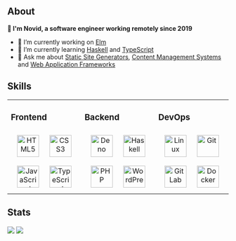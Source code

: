 ## About
**👋 I'm Novid, a software engineer working remotely since 2019**

- 🔭 I’m currently working on [Elm](https://elm-lang.org)
- 🌱 I’m currently learning [Haskell](https://haskell.org) and [TypeScript](https://typescriptlang.org)
- 💬 Ask me about [Static Site Generators](https://en.wikipedia.org/wiki/Static_site_generator), [Content Management Systems](https://en.wikipedia.org/wiki/Content_management_system) and [Web Application Frameworks](https://en.wikipedia.org/wiki/Web_framework)

## Skills

<table><tr><td valign="top" width="33%">

### Frontend

<div align="center">  
<a href="https://en.wikipedia.org/wiki/HTML" target="_blank"><img style="margin: 10px" src="https://profilinator.rishav.dev/skills-assets/html5-original-wordmark.svg" alt="HTML5" height="50" /></a>  
<a href="https://en.wikipedia.org/wiki/CSS" target="_blank"><img style="margin: 10px" src="https://profilinator.rishav.dev/skills-assets/css3-original-wordmark.svg" alt="CSS3" height="50" /></a>  
<a href="https://en.wikipedia.org/wiki/JavaScript" target="_blank"><img style="margin: 10px" src="https://profilinator.rishav.dev/skills-assets/javascript-original.svg" alt="JavaScript" height="50" /></a>  
<a href="https://en.wikipedia.org/wiki/TypeScript" target="_blank"><img style="margin: 10px" src="https://profilinator.rishav.dev/skills-assets/typescript-original.svg" alt="TypeScript" height="50" /></a>  
</div>

</td><td valign="top" width="33%">

### Backend

<div align="center">  
<a href="https://en.wikipedia.org/wiki/Deno_(software)" target="_blank"><img style="margin: 10px" src="https://profilinator.rishav.dev/skills-assets/deno.svg" alt="Deno" height="50" /></a>  
<a href="https://en.wikipedia.org/wiki/Haskell" target="_blank"><img style="margin: 10px" src="https://profilinator.rishav.dev/skills-assets/haskell.png" alt="Haskell" height="50" /></a>  
<a href="https://en.wikipedia.org/wiki/PHP" target="_blank"><img style="margin: 10px" src="https://profilinator.rishav.dev/skills-assets/php-original.svg" alt="PHP" height="50" /></a>  
<a href="https://en.wikipedia.org/wiki/WordPress" target="_blank"><img style="margin: 10px" src="https://profilinator.rishav.dev/skills-assets/wordpress.png" alt="WordPress" height="50" /></a>  
</div>

</td><td valign="top" width="33%">

### DevOps

<div align="center">  
<a href="https://en.wikipedia.org/wiki/Linux" target="_blank"><img style="margin: 10px" src="https://profilinator.rishav.dev/skills-assets/linux-original.svg" alt="Linux" height="50" /></a>  
<a href="https://en.wikipedia.org/wiki/Git" target="_blank"><img style="margin: 10px" src="https://profilinator.rishav.dev/skills-assets/git-scm-icon.svg" alt="Git" height="50" /></a>  
<a href="https://en.wikipedia.org/wiki/GitLab" target="_blank"><img style="margin: 10px" src="https://profilinator.rishav.dev/skills-assets/gitlab.svg" alt="GitLab" height="50" /></a>  
<a href="https://en.wikipedia.org/wiki/Docker_(software)" target="_blank"><img style="margin: 10px" src="https://profilinator.rishav.dev/skills-assets/docker-original-wordmark.svg" alt="Docker" height="50" /></a>  
</div>

</td></tr></table>

## Stats

<img src="https://github-readme-stats.vercel.app/api?username=novid&show_icons=true&count_private=true&hide_border=true" align="center" />

<a href="https://liberapay.com/novid" target="_blank" style="display: inline-block;">
  <img src="https://img.shields.io/badge/Donate-Liberapay-f6c915.svg?style=flat-square&logo=liberapay" align="center" />
</a>
